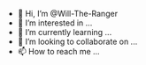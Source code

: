 - 👋 Hi, I’m @Will-The-Ranger
- 👀 I’m interested in ...
- 🌱 I’m currently learning ...
- 💞️ I’m looking to collaborate on ...
- 📫 How to reach me ...

<!---
Will-The-Ranger/Will-The-Ranger is a ✨ special ✨ repository because its `README.md` (this file) appears on your GitHub profile.
You can click the Preview link to take a look at your changes.
--->
